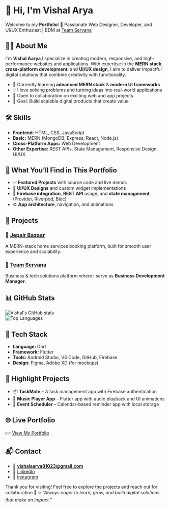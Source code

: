 # 👋 Hi, I'm Vishal Arya

Welcome to my **Portfolio**!
🚀 Passionate Web Designer, Developer, and UI/UX Enthusiast | BDM at [Team Servana](https://teamservana.vercel.app/)

## 👨‍💻 About Me  
I'm **Vishal Aarya**,I specialize in creating modern, responsive, and high-performance websites and applications. With expertise in the **MERN stack**, **cross-platform development**, and **UI/UX design**, I aim to deliver impactful digital solutions that combine creativity with functionality.

- 🌱 Currently learning **advanced MERN stack** & **modern UI frameworks**  
- 💡 I love solving problems and turning ideas into real-world applications  
- 🤝 Open to collaboration on exciting web and app projects  
- 🎯 Goal: Build scalable digital products that create value  

## 🛠️ Skills  
- **Frontend:** HTML, CSS, JavaScript  
- **Basic:** MERN (MongoDB, Express, React, Node.js)  
- **Cross-Platform Apps:** Web Development  
- **Other Expertise:** REST APIs, State Management, Responsive Design, UI/UX  

## 📱 What You’ll Find in This Portfolio  
- ✅ **Featured Projects** with source code and live demos  
- 🎨 **UI/UX Designs** and custom widget implementations  
- 🔌 **Firebase integration**, **REST API** usage, and **state management** (Provider, Riverpod, Bloc)  
- ⚙️ **App architecture**, navigation, and animations


## 📌 Projects  
### 🔹 [Jepair Bazaar](https://www.jepairbazaar.shop)  
A MERN-stack home services booking platform, built for smooth user experience and scalability.  

### 🔹 [Team Servana](https://teamservana.vercel.app/)  
Business & tech solutions platform where I serve as **Business Development Manager**.  

## 📊 GitHub Stats  
![Vishal's GitHub stats](https://github-readme-stats.vercel.app/api?username=VishalAarya89&show_icons=true&theme=radical)  
![Top Languages](https://github-readme-stats.vercel.app/api/top-langs/?username=VishalAarya89&layout=compact&theme=radical)  

## 🧰 Tech Stack  
- **Language:** Dart  
- **Framework:** Flutter  
- **Tools:** Android Studio, VS Code, GitHub, Firebase  
- **Design:** Figma, Adobe XD (for mockups)

## 🌟 Highlight Projects  
- 📦 **TaskMate** – A task management app with Firebase authentication  
- 🎵 **Music Player App** – Flutter app with audio playback and UI animations  
- 📅 **Event Scheduler** – Calendar-based reminder app with local storage  

## 🌐 Live Portfolio  
👉 [View My Portfolio](https://github.com/VishalAarya89)

## 📬 Contact  
- 📧 **vishalaarya81023@gmail.com**  
- 💼 [LinkedIn](https://www.linkedin.com/in/vishal-kumar-69132a22a/)  
- 📸 [Instagram](https://www.instagram.com/vishal_81023?igsh=MW5leGxjMDJ5M2wwOQ==)

Thank you for visiting! Feel free to explore the projects and reach out for collaboration 🚀
⭐️ *“Always eager to learn, grow, and build digital solutions that make an impact.”*  
